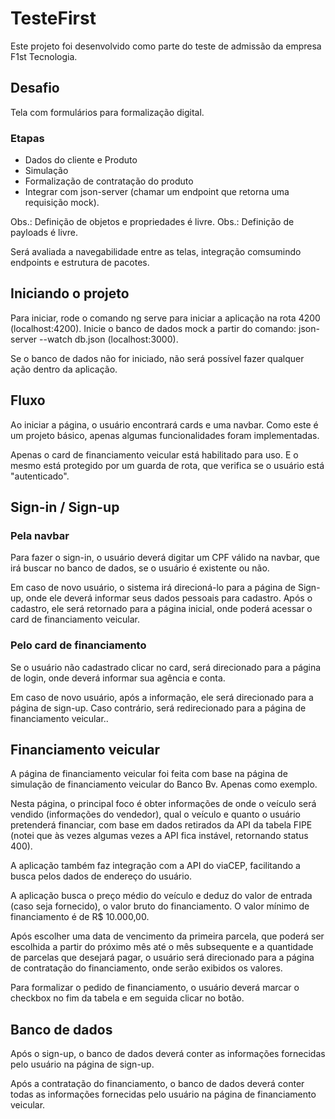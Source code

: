 # TesteFirst

Este projeto foi desenvolvido como parte do teste de admissão da empresa F1st Tecnologia.

## Desafio

Tela com formulários para formalização digital.

### Etapas

- Dados do cliente e Produto
- Simulação
- Formalização de contratação do produto
- Integrar com json-server (chamar um endpoint que retorna uma requisição mock).

Obs.: Definição de objetos e propriedades é livre.
Obs.: Definição de payloads é livre.

Será avaliada a navegabilidade entre as telas, integração comsumindo endpoints e estrutura de pacotes.


## Iniciando o projeto

Para iniciar, rode o comando ng serve para iniciar a aplicação na rota 4200 (localhost:4200).
Inicie o banco de dados mock a partir do comando: json-server --watch db.json (localhost:3000).

Se o banco de dados não for iniciado, não será possível fazer qualquer ação dentro da aplicação.

## Fluxo

Ao iniciar a página, o usuário encontrará cards e uma navbar. Como este é um projeto básico, apenas algumas funcionalidades foram implementadas.

Apenas o card de financiamento veicular está habilitado para uso. E o mesmo está protegido por um guarda de rota, que verifica se o usuário está "autenticado".

## Sign-in / Sign-up
### Pela navbar
Para fazer o sign-in, o usuário deverá digitar um CPF válido na navbar, que irá buscar no banco de dados, se o usuário é existente ou não.

Em caso de novo usuário, o sistema irá direcioná-lo para a página de Sign-up, onde ele deverá informar seus dados pessoais para cadastro. Após o cadastro, ele será retornado para a página inicial, onde poderá acessar o card de financiamento veicular.

### Pelo card de financiamento
Se o usuário não cadastrado clicar no card, será direcionado para a página de login, onde deverá informar sua agência e conta.

Em caso de novo usuário, após a informação, ele será direcionado para a página de sign-up.
Caso contrário, será redirecionado para a página de financiamento veicular..

## Financiamento veicular
A página de financiamento veicular foi feita com base na página de simulação de financiamento veicular do Banco Bv. Apenas como exemplo.

Nesta página, o principal foco é obter informações de onde o veículo será vendido (informações do vendedor), qual o veículo e quanto o usuário pretenderá financiar, com base em dados retirados da API da tabela FIPE (notei que às vezes algumas vezes a API fica instável, retornando status 400).

A aplicação também faz integração com a API do viaCEP, facilitando a busca pelos dados de endereço do usuário.

A aplicação busca o preço médio do veículo e deduz do valor de entrada (caso seja fornecido), o valor bruto do financiamento. O valor mínimo de financiamento é de R$ 10.000,00.

Após escolher uma data de vencimento da primeira parcela, que poderá ser escolhida a partir do próximo mês até o mês subsequente e a quantidade de parcelas que desejará pagar, o usuário será direcionado para a página de contratação do financiamento, onde serão exibidos os valores.

Para formalizar o pedido de financiamento, o usuário deverá marcar o checkbox no fim da tabela e em seguida clicar no botão.

## Banco de dados

Após o sign-up, o banco de dados deverá conter as informações fornecidas pelo usuário na página de sign-up.

Após a contratação do financiamento, o banco de dados deverá conter todas as informações fornecidas pelo usuário na página de financiamento veicular.
